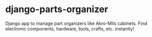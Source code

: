 # django-parts-organizer
Django app to manage part organizers like Akro-Mils cabinets.  Find electronic components, hardware, tools, crafts, etc. instantly!
